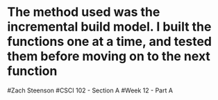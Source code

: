 # The method used was the incremental build model. I built the functions one at a time, and tested them before moving on to the next function
#Zach Steenson
#CSCI 102 - Section A
#Week 12 - Part A
